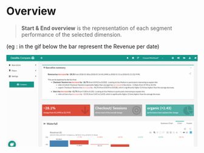 # Overview

> **Start & End overview** is the representation of each segment performance of the selected dimension.

(eg : in the gif below the bar represent the Revenue per date)

![overview](images/StartEnd-Overview-Compare_GIF2.gif) <!-- TBU : overview changed && start_end dimension no longer like this -->
